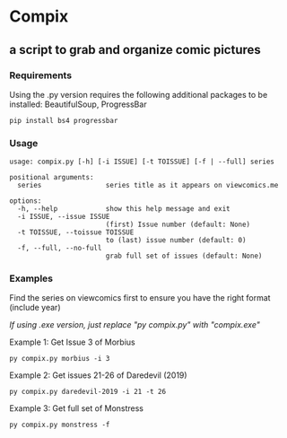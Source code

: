 # Compix
## a script to grab and organize comic pictures

### Requirements

Using the .py version requires the following additional packages to be installed: BeautifulSoup, ProgressBar
```
pip install bs4 progressbar
```

### Usage
```
usage: compix.py [-h] [-i ISSUE] [-t TOISSUE] [-f | --full] series

positional arguments:
  series                series title as it appears on viewcomics.me

options:
  -h, --help            show this help message and exit
  -i ISSUE, --issue ISSUE
                        (first) Issue number (default: None)
  -t TOISSUE, --toissue TOISSUE
                        to (last) issue number (default: 0)
  -f, --full, --no-full
                        grab full set of issues (default: None)
```

### Examples
Find the series on viewcomics first to ensure you have the right format (include year)

*If using .exe version, just replace "py compix.py" with "compix.exe"*

Example 1: Get Issue 3 of Morbius
```
py compix.py morbius -i 3 
```

Example 2: Get issues 21-26 of Daredevil (2019)
```
py compix.py daredevil-2019 -i 21 -t 26
```

Example 3: Get full set of Monstress
```
py compix.py monstress -f
```

